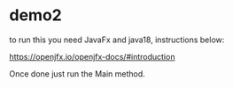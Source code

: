 # demo2

to run this you need JavaFx and java18, instructions below:

https://openjfx.io/openjfx-docs/#introduction

Once done just run the Main method.
